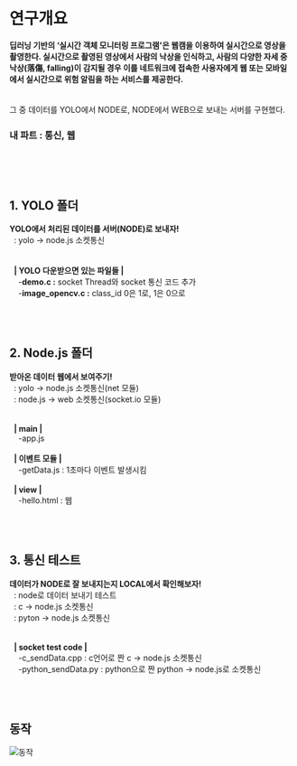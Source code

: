 # 연구개요

**딥러닝 기반의 ‘실시간 객체 모니터링 프로그램'은 웹캠을 이용하여 실시간으로 영상을 촬영한다. 실시간으로 촬영된 영상에서 사람의 낙상을 인식하고, 사람의 다양한 자세 중 낙상(落傷, falling)이 감지될 경우 이를 네트워크에 접속한 사용자에게 웹 또는 모바일에서 실시간으로 위험 알림을 하는 서비스를 제공한다.**  
<br><br>
 그 중 데이터를 YOLO에서 NODE로, NODE에서 WEB으로 보내는 서버를 구현했다.  
 ### 내 파트 :  통신, 웹
<br><br><br>


## __1. YOLO 폴더__
__YOLO에서 처리된 데이터를 서버(NODE)로 보내자!__  
&nbsp;&nbsp;: yolo → node.js 소켓통신<br/>
<br/><br/>
&nbsp;&nbsp;__| YOLO 다운받으면 있는 파일들 |__  
&nbsp;&nbsp;&nbsp;&nbsp;-__demo.c :__ socket Thread와 socket 통신 코드 추가  
&nbsp;&nbsp;&nbsp;&nbsp;-__image_opencv.c :__ class_id 0은 1로, 1은 0으로 <br/><br/>
<br/><br/>



## __2. Node.js 폴더__
__받아온 데이터 웹에서 보여주기!__  
&nbsp;&nbsp;: yolo    → node.js 소켓통신(net 모듈)<br/>
&nbsp;&nbsp;: node.js → web     소켓통신(socket.io 모듈)<br/>
<br/><br/>
&nbsp;&nbsp;__| main |__  
&nbsp;&nbsp;&nbsp;&nbsp;-app.js<br/><br/>
&nbsp;&nbsp;__| 이벤트 모듈 |__  
&nbsp;&nbsp;&nbsp;&nbsp;-getData.js : 1초마다 이벤트 발생시킴<br/><br/>
&nbsp;&nbsp;__| view |__  
&nbsp;&nbsp;&nbsp;&nbsp;-hello.html : 웹<br/><br/>
<br/><br/>


## __3. 통신 테스트__
__데이터가 NODE로 잘 보내지는지 LOCAL에서 확인해보자!__  
&nbsp;&nbsp;: node로 데이터 보내기 테스트  
&nbsp;&nbsp;: c     → node.js 소켓통신  
&nbsp;&nbsp;: pyton → node.js 소켓통신  
<br/><br/>
&nbsp;&nbsp;__| socket test code |__  
&nbsp;&nbsp;&nbsp;&nbsp;-c_sendData.cpp : c언어로 짠 c → node.js 소켓통신  
&nbsp;&nbsp;&nbsp;&nbsp;-python_sendData.py : python으로 짠 python → node.js로 소켓통신<br/><br/>
<br/><br/>


## __동작__
![동작](https://user-images.githubusercontent.com/35206992/102628961-dbdfbf00-418d-11eb-9d82-534bee1643f7.png)
<br><br><br><br>

